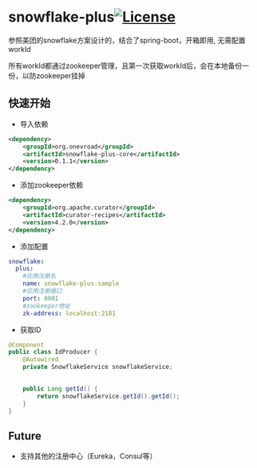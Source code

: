 # snowflake-plus[![License](http://img.shields.io/:license-apache-brightgreen.svg)](http://www.apache.org/licenses/LICENSE-2.0.html)

参照美团的snowflake方案设计的，结合了spring-boot，开箱即用, 无需配置workId

所有workId都通过zookeeper管理，且第一次获取workId后，会在本地备份一份，以防zookeeper挂掉

## 快速开始
- 导入依赖
```xml
<dependency>
    <groupId>org.onevroad</groupId>
    <artifactId>snowflake-plus-core</artifactId>
    <version>0.1.1</version>
</dependency>
```
- 添加zookeeper依赖
```xml
<dependency>
    <groupId>org.apache.curator</groupId>
    <artifactId>curator-recipes</artifactId>
    <version>4.2.0</version>
</dependency>
```

- 添加配置
```yaml
snowflake:
  plus:
    #应用注册名
    name: snowflake-plus-sample
    #应用注册端口
    port: 8001
    #zookeeper地址
    zk-address: localhost:2181
```

- 获取ID
```java
@Component
public class IdProducer {
    @Autowired
    private SnowflakeService snowflakeService;

    
    public Long getId() {
        return snowflakeService.getId().getId();
    }
}
```

## Future
- 支持其他的注册中心（Eureka，Consul等）
